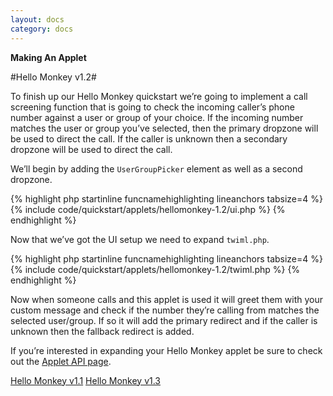 ```yaml
---
layout: docs
category: docs
---
```


**Making An Applet**

#Hello Monkey v1.2#

To finish up our Hello Monkey quickstart we&rsquo;re going to implement a call screening function that is going to check the incoming caller&rsquo;s phone number against a user or group of your choice. If the incoming number matches the user or group you&rsquo;ve selected, then the primary dropzone will be used to direct the call. If the caller is unknown then a secondary dropzone will be used to direct the call.

We&rsquo;ll begin by adding the `UserGroupPicker` element as well as a second dropzone.

{% highlight php startinline funcnamehighlighting  lineanchors tabsize=4 %}
{% include code/quickstart/applets/hellomonkey-1.2/ui.php %}
{% endhighlight %}

Now that we&rsquo;ve got the UI setup we need to expand `twiml.php`.

{% highlight php startinline funcnamehighlighting  lineanchors tabsize=4 %}
{% include code/quickstart/applets/hellomonkey-1.2/twiml.php %}
{% endhighlight %}

Now when someone calls and this applet is used it will greet them with your custom message and check if the number they&rsquo;re calling from matches the selected user/group. If so it will add the primary redirect and if the caller is unknown then the fallback redirect is added.

If you&rsquo;re interested in expanding your Hello Monkey applet be sure to check out the <a href="{{ site.baseurl }}/docs/api/2010-06-01/plugin/applets/applet-ui/">Applet API page</a>.

<a href="../applets-2/" class="prev-page"><span></span> Hello Monkey v1.1</a>
<a href="../applets-4/" class="next-page"><span></span> Hello Monkey v1.3</a>
<br class="clear" />
